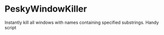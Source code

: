 # PeskyWindowKiller
Instantly kill all windows with names containing specified substrings.  Handy script
